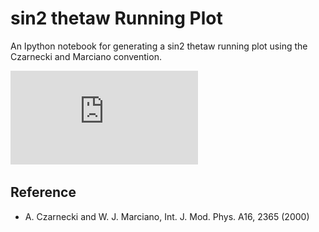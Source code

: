 # sin2 thetaw Running Plot
An Ipython notebook for generating a sin2 thetaw running plot using the Czarnecki and Marciano convention.

![Running Plot](https://github.com/kdbartlett/Qweak/blob/master/running_plot/plots/sin2tw_running_plot.pdf)

## Reference
* A. Czarnecki and W. J. Marciano, Int. J. Mod. Phys. A16, 2365 (2000)

